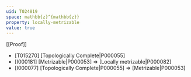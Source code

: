 ```yaml
---
uid: T024819
space: mathbb{z}^{mathbb{z}}
property: locally-metrizable
value: true
---
```

[[Proof]]

* [T015270] [Topologically Complete|P000055]
* [I000181] [Metrizable|P000053] => [Locally metrizable|P000082]
* [I000077] [Topologically Complete|P000055] => [Metrizable|P000053]

